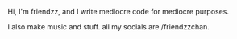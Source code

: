 Hi, I'm friendzz, and I write mediocre code for mediocre purposes.

I also make music and stuff.
all my socials are /friendzzchan.

<!---
letsbefriendzz/letsbefriendzz is a ✨ special ✨ repository because its `README.md` (this file) appears on your GitHub profile.
You can click the Preview link to take a look at your changes.
--->
